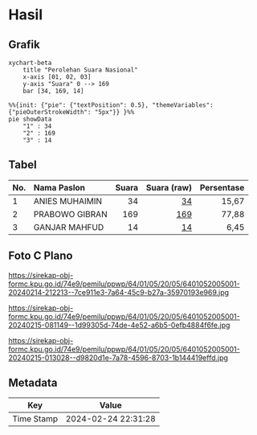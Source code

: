 # Hasil

## Grafik

```mermaid
xychart-beta
    title "Perolehan Suara Nasional"
    x-axis [01, 02, 03]
    y-axis "Suara" 0 --> 169
    bar [34, 169, 14]
```

```mermaid
%%{init: {"pie": {"textPosition": 0.5}, "themeVariables": {"pieOuterStrokeWidth": "5px"}} }%%
pie showData
    "1" : 34
    "2" : 169
    "3" : 14
```

## Tabel

| No. | Nama Paslon    | Suara | Suara (raw) | Persentase |
|:--- |:-------------- | -----:| -----------:| ----------:|
| 1   | ANIES MUHAIMIN | 34    | [34][p-1]   | 15,67      |
| 2   | PRABOWO GIBRAN | 169   | [169][p-2]  | 77,88      |
| 3   | GANJAR MAHFUD  | 14    | [14][p-3]   | 6,45       |


[p-1]: https://github.com/gigit-pemilu/pemilu-2024/blob/main/pilpres/hitung-suara/sub/64-kalimantan-timur/sub/01-paser/sub/05-kuaro/sub/2005-rangan/sub/001-tps/sub/paslon-1.txt
[p-2]: https://github.com/gigit-pemilu/pemilu-2024/blob/main/pilpres/hitung-suara/sub/64-kalimantan-timur/sub/01-paser/sub/05-kuaro/sub/2005-rangan/sub/001-tps/sub/paslon-2.txt
[p-3]: https://github.com/gigit-pemilu/pemilu-2024/blob/main/pilpres/hitung-suara/sub/64-kalimantan-timur/sub/01-paser/sub/05-kuaro/sub/2005-rangan/sub/001-tps/sub/paslon-3.txt

## Foto C Plano

https://sirekap-obj-formc.kpu.go.id/74e9/pemilu/ppwp/64/01/05/20/05/6401052005001-20240214-212213--7ce911e3-7a64-45c9-b27a-35970193e969.jpg

https://sirekap-obj-formc.kpu.go.id/74e9/pemilu/ppwp/64/01/05/20/05/6401052005001-20240215-081149--1d99305d-74de-4e52-a6b5-0efb4884f6fe.jpg

https://sirekap-obj-formc.kpu.go.id/74e9/pemilu/ppwp/64/01/05/20/05/6401052005001-20240215-013028--d9820d1e-7a78-4596-8703-1b144419effd.jpg


## Metadata

| Key        | Value               |
| ---------- | ------------------- |
| Time Stamp | 2024-02-24 22:31:28 |



